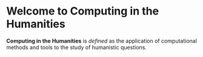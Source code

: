 # Welcome to Computing in the Humanities
**Computing in the Humanities** is *defined* as the application of computational methods and tools to the study of humanistic questions.